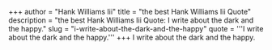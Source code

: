 +++
author = "Hank Williams Iii"
title = "the best Hank Williams Iii Quote"
description = "the best Hank Williams Iii Quote: I write about the dark and the happy."
slug = "i-write-about-the-dark-and-the-happy"
quote = '''I write about the dark and the happy.'''
+++
I write about the dark and the happy.

